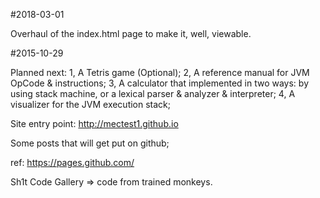 
#2018-03-01

Overhaul of the index.html page to make it, well, viewable.

#2015-10-29

Planned next:
1, A Tetris game (Optional);
2, A reference manual for JVM OpCode & instructions;
3, A calculator that implemented in two ways: by using stack machine, or a lexical parser & analyzer & interpreter;
4, A visualizer for the JVM execution stack;

Site entry point: http://mectest1.github.io


Some posts that will get put on github;

ref: https://pages.github.com/

Sh1t Code Gallery => code from trained monkeys.
